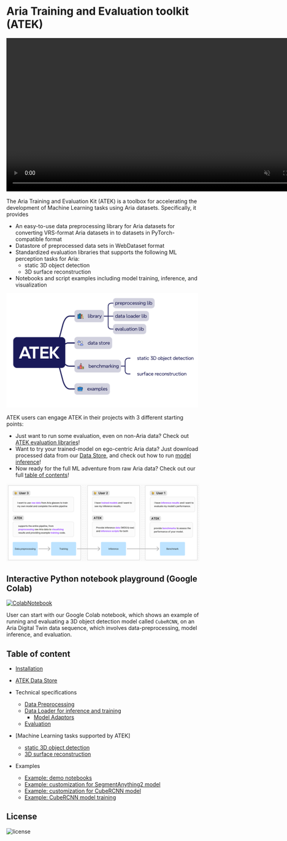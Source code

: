 # Aria Training and Evaluation toolkit (ATEK)

<video width="800" controls autoplay muted>
  <source src="./docs/images/atek_github_video_small.webm" type="video/webm">
  Your browser does not support the video tag.
</video>

The Aria Training and Evaluation Kit (ATEK) is a toolbox for accelerating the development of Machine Learning tasks using Aria datasets. Specifically, it provides

- An easy-to-use data preprocessing library for Aria datasets for converting VRS-format Aria datasets in to datasets in PyTorch-compatible format
- Datastore of preprocessed data sets in WebDataset format
- Standardized evaluation libraries that supports the following ML perception tasks for Aria:
  - static 3D object detection
  - 3D surface reconstruction
- Notebooks and script examples including model training, inference, and visualization

<img src="./docs/images/overview.png" width="500">

ATEK users can engage ATEK in their projects with 3 different starting points:

- Just want to run some evaluation, even on non-Aria data? Check out [ATEK evaluation libraries](http://./docs/evaluation.md)\!
- Want to try your trained-model on ego-centric Aria data? Just download processed data from our [Data Store](http://./docs/ATEK_Data_Store.md), and check out how to run [model inference](http://./docs/data_loading_and_inference.md)\!
- Now ready for the full ML adventure from raw Aria data? Check out our full [table of contents](#table-of-content)\!

<img src="./docs/images/user_journey.png" width="640">

## Interactive Python notebook playground (Google Colab)

[![ColabNotebook](https://colab.research.google.com/assets/colab-badge.svg)](https://colab.research.google.com/github/facebookresearch/ATEK/blob/main/examples/ATEK_CoLab_Notebook.ipynb)

User can start with our Google Colab notebook, which shows an example of running and evaluating a 3D object detection model called `CubeRCNN`, on an Aria Digital Twin data sequence, which involves data-preprocessing, model inference, and evaluation.

## Table of content

- [Installation](docs/Install.md)
- [ATEK Data Store](./docs/ATEK_Data_Store.md)
- Technical specifications

  - [Data Preprocessing](./docs/preprocessing.md)
  - [Data Loader for inference and training](./docs/data_loading_and_inference.md)
    - [Model Adaptors](./docs/ModelAdaptors.md)
  - [Evaluation](./docs/evaluation.md)

- [Machine Learning tasks supported by ATEK]
  - [static 3D object detection](./docs/ML_task_object_detection.md)
  - [3D surface reconstruction](./docs/ML_task_surface_recon.md)
- Examples

  - [Example: demo notebooks](./docs/example_demos.md)
  - [Example: customization for SegmentAnything2 model](./docs/example_sam2_customization.md)
  - [Example: customization for CubeRCNN model](./docs/example_cubercnn_customization.md)
  - [Example: CubeRCNN model training](./docs/example_training.md)

## License

![license](https://img.shields.io/badge/License-Apache--2.0-blue.svg)
